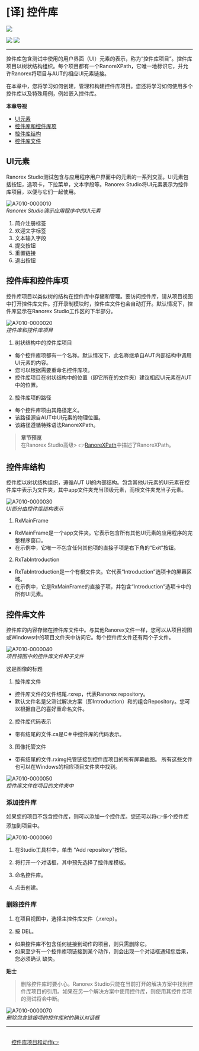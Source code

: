 # [译] 控件库


[![](https://img.shields.io/badge/OfficialPage-ClickMe-blue.svg?longCache=true&style=flat-square)][0]  

[![](https://img.shields.io/badge/Translator-TaylorTaurus-42B983.svg?longCache=true&style=flat-square)](https://github.com/taylortaurus) 
![](https://img.shields.io/badge/TranslateTime-2019年9月9日-green.svg?longCache=true&style=flat-square)


---
控件库包含测试中使用的用户界面（UI）元素的表示，称为“控件库项目”。控件库项目以树状结构组织。每个项目都有一个RanoreXPath，它唯一地标识它，并允许Ranorex将项目与AUT的相应UI元素链接。

在本章中，您将学习如何创建，管理和构建控件库项目。您还将学习如何使用多个控件库以及特殊用例，例如嵌入控件库。

**本章导视**
- [UI元素](#UI元素)
- [控件库和控件库项](#控件库和控件库项)
- [控件库结构](#控件库结构)
- [控件库文件](#控件库文件)

## **UI元素**
Ranorex Studio测试包含与应用程序用户界面中的元素的一系列交互。UI元素包括按钮，选项卡，下拉菜单，文本字段等。Ranorex Studio将UI元素表示为控件库项目，以便与它们一起使用。

![A7010-0000010](https://gitee.com/taylortaurus/RX_UserGuide_GitBook_Picbed/raw/master/Repository/A7010-0000010.png)       
*Ranorex Studio演示应用程序中的UI元素*

1. 简介注册标签
2. 欢迎文字标签 
3. 文本输入字段
4. 提交按钮
5. 重置链接
6. 退出按钮


## **控件库和控件库项**
控件库项目以类似树的结构在控件库中存储和管理。要访问控件库，请从项目视图中打开控件库文件。打开录制模块时，控件库文件也会自动打开。默认情况下，控件库显示在Ranorex Studio工作区的下半部分。

![A7010-0000020](https://gitee.com/taylortaurus/RX_UserGuide_GitBook_Picbed/raw/master/Repository/A7010-0000020.png)   
*控件库和控件库项目*

1. 树状结构中的控件库项目

- 每个控件库项都有一个名称。默认情况下，此名称继承自AUT内部结构中调用UI元素的内容。
- 您可以根据需要重命名控件库项。
- 控件库项目在树状结构中的位置（即它所在的文件夹）建议相应UI元素在AUT中的位置。


2. 控件库项的路径

- 每个控件库项由其路径定义。
- 该路径源自AUT中UI元素的物理位置。
- 该路径遵循特殊语法RanoreXPath。


>**章节预览**   
在Ranorex Studio高级> 👉[RanoreXPath][1]中描述了RanoreXPath。

## **控件库结构**
控件库以树状结构组织，遵循AUT UI的内部结构。包含其他UI元素的UI元素在控件库中表示为文件夹，其中app文件夹充当顶级元素，而根文件夹充当子元素。

![A7010-0000030](https://gitee.com/taylortaurus/RX_UserGuide_GitBook_Picbed/raw/master/Repository/A7010-0000030.png)     
*UI部分由控件库结构表示*

1. RxMainFrame
- RxMainFrame是一个app文件夹。它表示包含所有其他UI元素的应用程序的完整程序窗口。
- 在示例中，它唯一不包含任何其他项的直接子项是右下角的“Exit”按钮。
2. RxTabIntroduction
- RxTabIntroduction是一个有根文件夹。它代表“Introduction”选项卡的屏幕区域。
- 在示例中，它是RxMainFrame的直接子项，并包含“Introduction”选项卡中的所有UI元素。


## **控件库文件**
控件库的内容存储在控件库文件中。与其他Ranorex文件一样，您可以从项目视图或Windows中的项目文件夹中访问它。每个控件库文件还有两个子文件。

![A7010-0000040](https://gitee.com/taylortaurus/RX_UserGuide_GitBook_Picbed/raw/master/Repository/A7010-0000040.png)     
*项目视图中的控件库文件和子文件*

这是图像的标题

1. 控件库文件
- 控件库文件的文件结尾.rxrep，代表Ranorex repository。
- 默认文件名是父测试解决方案（即Introduction）和的组合Repository。您可以根据自己的喜好重命名文件。


2. 控件库代码表示
- 带有结尾的文件.cs是C＃中控件库的代码表示。


3. 图像托管文件

- 带有结尾的文件.rximg托管链接到控件库项目的所有屏幕截图。
所有这些文件也可以在Windows的相应项目文件夹中找到。

![A7010-0000050](https://gitee.com/taylortaurus/RX_UserGuide_GitBook_Picbed/raw/master/Repository/A7010-0000050.png)       
*控件库文件在项目的文件夹中*

### **添加控件库**
如果您的项目不包含控件库，则可以添加一个控件库。您还可以将👉多个控件库添加到项目中。

![A7010-0000060](https://gitee.com/taylortaurus/RX_UserGuide_GitBook_Picbed/raw/master/Repository/A7010-0000060.png)

1. 在Studio工具栏中，单击 “Add repository”按钮。

2. 将打开一个对话框，其中预先选择了控件库模板。

3. 命名控件库。

4. 点击创建。



### **删除控件库**
1. 在项目视图中，选择主控件库文件（.rxrep）。

2. 按 DEL。

- 如果控件库不包含任何链接到动作的项目，则只需删除它。
- 如果至少有一个控件库项链接到某个动作，则会出现一个对话框通知您后果，您必须确认 缺失。


**贴士**        
>删除控件库时要小心。Ranorex Studio只能在当前打开的解决方案中找到控件库项目的引用。如果在另一个解决方案中使用控件库，则使用其控件库项的测试将会中断。

![A7010-0000070](https://gitee.com/taylortaurus/RX_UserGuide_GitBook_Picbed/raw/master/Repository/A7010-0000070.png)           
*删除包含链接项的控件库时的确认对话框*


 ---
 &emsp;&emsp;&emsp;&emsp;&emsp;&emsp;&emsp;&emsp;&emsp;&emsp;&emsp;&emsp;&emsp;&emsp;&emsp;&emsp;&emsp;&emsp;&emsp;&emsp;&emsp;&emsp;&emsp;&emsp;&emsp;&emsp;&emsp;&emsp;&emsp;&emsp;&emsp;&emsp;&emsp;&emsp;&emsp;&emsp;&emsp;[控件库项目和动作👉][2]


[0]: https://www.ranorex.com/help/latest/ranorex-studio-fundamentals/repository/introduction/
[1]:..\\..\\ranorex-studio-advanced\ranorexpath\introduction.html
[2]:.\repository-items-actions.html

